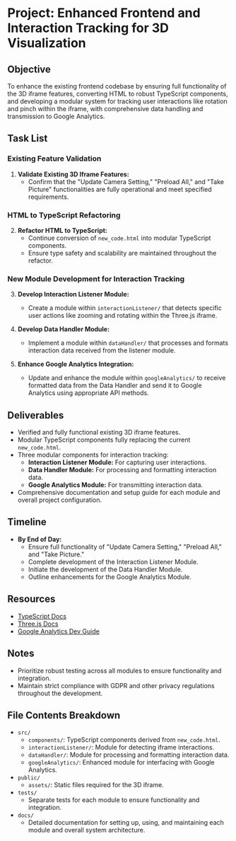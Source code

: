 # Project: Enhanced Frontend and Interaction Tracking for 3D Visualization

## Objective
To enhance the existing frontend codebase by ensuring full functionality of the 3D iframe features, converting HTML to robust TypeScript components, and developing a modular system for tracking user interactions like rotation and pinch within the iframe, with comprehensive data handling and transmission to Google Analytics.

## Task List

### Existing Feature Validation
1. **Validate Existing 3D Iframe Features:**
   - Confirm that the "Update Camera Setting," "Preload All," and "Take Picture" functionalities are fully operational and meet specified requirements.

### HTML to TypeScript Refactoring
2. **Refactor HTML to TypeScript:**
   - Continue conversion of `new_code.html` into modular TypeScript components.
   - Ensure type safety and scalability are maintained throughout the refactor.

### New Module Development for Interaction Tracking
3. **Develop Interaction Listener Module:**
   - Create a module within `interactionListener/` that detects specific user actions like zooming and rotating within the Three.js iframe.

4. **Develop Data Handler Module:**
   - Implement a module within `dataHandler/` that processes and formats interaction data received from the listener module.

5. **Enhance Google Analytics Integration:**
   - Update and enhance the module within `googleAnalytics/` to receive formatted data from the Data Handler and send it to Google Analytics using appropriate API methods.

## Deliverables
- Verified and fully functional existing 3D iframe features.
- Modular TypeScript components fully replacing the current `new_code.html`.
- Three modular components for interaction tracking:
  - **Interaction Listener Module:** For capturing user interactions.
  - **Data Handler Module:** For processing and formatting interaction data.
  - **Google Analytics Module:** For transmitting interaction data.
- Comprehensive documentation and setup guide for each module and overall project configuration.

## Timeline
- **By End of Day:**
  - Ensure full functionality of "Update Camera Setting," "Preload All," and "Take Picture."
  - Complete development of the Interaction Listener Module.
  - Initiate the development of the Data Handler Module.
  - Outline enhancements for the Google Analytics Module.

## Resources
- [TypeScript Docs](https://www.typescriptlang.org/docs/)
- [Three.js Docs](https://threejs.org/docs/)
- [Google Analytics Dev Guide](https://developers.google.com/analytics)

## Notes
- Prioritize robust testing across all modules to ensure functionality and integration.
- Maintain strict compliance with GDPR and other privacy regulations throughout the development.

## File Contents Breakdown
- `src/`
  - `components/`: TypeScript components derived from `new_code.html`.
  - `interactionListener/`: Module for detecting iframe interactions.
  - `dataHandler/`: Module for processing and formatting interaction data.
  - `googleAnalytics/`: Enhanced module for interfacing with Google Analytics.
- `public/`
  - `assets/`: Static files required for the 3D iframe.
- `tests/`
  - Separate tests for each module to ensure functionality and integration.
- `docs/`
  - Detailed documentation for setting up, using, and maintaining each module and overall system architecture.
